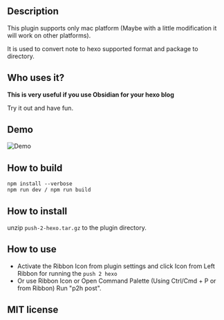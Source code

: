 ## Description

This plugin supports only mac platform (Maybe with a little modification it will work on other platforms).

It is used to convert note to hexo supported format and package to directory.

## Who uses it?

**This is very useful if you use Obsidian for your hexo blog**

Try it out and have fun.

## Demo

![Demo](img/demo.png)

## How to build

```
npm install --verbose
npm run dev / npm run build
```

## How to install
unzip `push-2-hexo.tar.gz` to the plugin directory.

## How to use
- Activate the Ribbon Icon from plugin settings and click Icon from Left Ribbon for running the `push 2 hexo`
- Or use Ribbon Icon or Open Command Palette (Using Ctrl/Cmd + P or from Ribbon) Run "p2h post".

## MIT license
